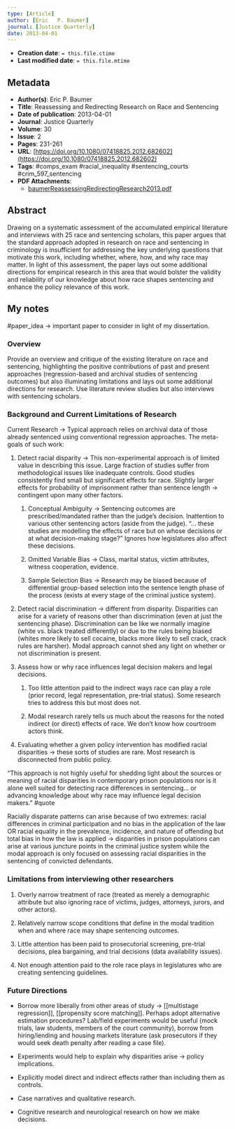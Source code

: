 ```yaml
---
type: [Article]
author: [Eric   P. Baumer]
journal: [Justice Quarterly]
date: 2013-04-01
---
```


* **Creation date**: `= this.file.ctime`
* **Last modified date**: `= this.file.mtime`

## Metadata

* **Author(s)**: Eric   P. Baumer
* **Title**: Reassessing and Redirecting Research on Race and Sentencing
* **Date of publication**: 2013-04-01
* **Journal**: Justice Quarterly
* **Volume**: 30
* **Issue**: 2
* **Pages**: 231-261
* **URL**: [https://doi.org/10.1080/07418825.2012.682602](https://doi.org/10.1080/07418825.2012.682602)
* **Tags**: #comps_exam #racial_inequality #sentencing_courts #crim_597_sentencing 
* **PDF Attachments**:
  * [baumerReassessingRedirectingResearch2013.pdf](zotero://open-pdf/library/items/UCGCSLU4)

## Abstract

Drawing on a systematic assessment of the accumulated empirical literature and interviews with 25 race and sentencing scholars, this paper argues that the standard approach adopted in research on race and sentencing in criminology is insufficient for addressing the key underlying questions that motivate this work, including whether, where, how, and why race may matter. In light of this assessment, the paper lays out some additional directions for empirical research in this area that would bolster the validity and reliability of our knowledge about how race shapes sentencing and enhance the policy relevance of this work.

## My notes

#paper_idea -> important paper to consider in light of my dissertation.

### Overview

Provide an overview and critique of the existing literature on race and sentencing, highlighting the positive contributions of past and present approaches (regression-based and archival studies of sentencing outcomes) but also illuminating limitations and lays out some additional directions for research. Use literature review studies but also interviews with sentencing scholars.

### Background and Current Limitations of Research

Current Research -> Typical approach relies on archival data of those already sentenced using conventional regression approaches. The meta-goals of such work:

1. Detect racial disparity -> This non-experimental approach is of limited value in describing this issue. Large fraction of studies suffer from methodological issues like inadequate controls. Good studies consistently find small but significant effects for race. Slightly larger effects for probability of imprisonment rather than sentence length -> contingent upon many other factors.
    
	1. Conceptual Ambiguity -> Sentencing outcomes are prescribed/mandated rather than the judge’s decision. Inattention to various other sentencing actors (aside from the judge). “... these studies are modelling the effects of race but on whose decisions or at what decision-making stage?” Ignores how legislatures also affect these decisions.
    
	2. Omitted Variable Bias -> Class, marital status, victim attributes, witness cooperation, evidence.
    
	3. Sample Selection Bias -> Research may be biased because of differential group-based selection into the sentence length phase of the process (exists at every stage of the criminal justice system).
    
2. Detect racial discrimination -> different from disparity. Disparities can arise for a variety of reasons other than discrimination (even at just the sentencing phase). Discrimination can be like we normally imagine (white vs. black treated differently) or due to the rules being biased (whites more likely to sell cocaine, blacks more likely to sell crack, crack rules are harsher). Modal approach cannot shed any light on whether or not discrimination is present.
    
3. Assess how or why race influences legal decision makers and legal decisions.
    
	1. Too little attention paid to the indirect ways race can play a role (prior record, legal representation, pre-trial status). Some research tries to address this but most does not.
    
	2. Modal research rarely tells us much about the reasons for the noted indirect (or direct) effects of race. We don’t know how courtroom actors think.
    
4. Evaluating whether a given policy intervention has modified racial disparities -> these sorts of studies are rare. Most research is disconnected from public policy.

“This approach is not highly useful for shedding light about the sources or meaning of racial disparities in contemporary prison populations nor is it alone well suited for detecting race differences in sentencing… or advancing knowledge about why race may influence legal decision makers.” #quote

Racially disparate patterns can arise because of two extremes: racial differences in criminal participation and no bias in the application of the law OR racial equality in the prevalence, incidence, and nature of offending but total bias in how the law is applied -> disparities in prison populations can arise at various juncture points in the criminal justice system while the modal approach is only focused on assessing racial disparities in the sentencing of convicted defendants.

### Limitations from interviewing other researchers

1. Overly narrow treatment of race (treated as merely a demographic attribute but also ignoring race of victims, judges, attorneys, jurors, and other actors).
    
2. Relatively narrow scope conditions that define in the modal tradition when and where race may shape sentencing outcomes.  

3. Little attention has been paid to prosecutorial screening, pre-trial decisions, plea bargaining, and trial decisions (data availability issues).
    
4. Not enough attention paid to the role race plays in legislatures who are creating sentencing guidelines.
### Future Directions

- Borrow more liberally from other areas of study -> [[multistage regression]], [[propensity score matching]]. Perhaps adopt alternative estimation procedures? Lab/field experiments would be useful (mock trials, law students, members of the court community), borrow from hiring/lending and housing markets literature (ask prosecutors if they would seek death penalty after reading a case file).

- Experiments would help to explain why disparities arise -> policy implications.

- Explicitly model direct and indirect effects rather than including them as controls.

- Case narratives and qualitative research.

- Cognitive research and neurological research on how we make decisions.

